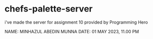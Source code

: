 # chefs-palette-server
 i've made the server for assignment 10 provided by Programming Hero
 
 NAME: MINHAZUL ABEDIN MUNNA
 DATE: 01 MAY 2023, 11.00 PM

